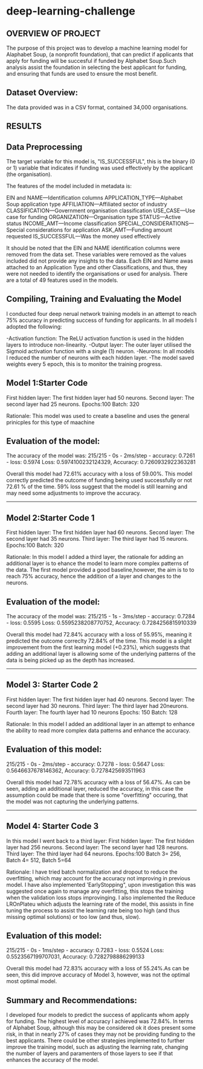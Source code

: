 # deep-learning-challenge

## OVERVIEW OF PROJECT
The purpose of this project was to develop a machine learning model for Alaphabet Soup, (a nonprofit foundation), that can predict 
if applicants that apply for funding will be succesful if funded by Alphabet Soup.Such analysis assist the foundation in selecting the best applicant for funding, and ensuring that funds are used to ensure the most benefit. 

## Dataset Overview:
The data provided was in a CSV format, contained 34,000 organisations. 

## RESULTS

## Data Preprocessing

The target variable for this model is,  "IS_SUCCESSFUL", this is the binary (0 or 1) variable that indicates if funding was used effectively by the applicant (the organisation).

The features of the model included in metadata is:

EIN and NAME—Identification columns
APPLICATION_TYPE—Alphabet Soup application type
AFFILIATION—Affiliated sector of industry
CLASSIFICATION—Government organisation classification
USE_CASE—Use case for funding
ORGANIZATION—Organisation type
STATUS—Active status
INCOME_AMT—Income classification
SPECIAL_CONSIDERATIONS—Special considerations for application
ASK_AMT—Funding amount requested
IS_SUCCESSFUL—Was the money used effectively

It should be noted that the EIN and NAME identification columns were removed from the data set. These variables were removed as the values included did not provide any insights to the data.  Each EIN and Name awas attached to an Application Type and other Classifications, and thus, they were not needed to identify the organisations or used for analysis. There are a total of 49 features used in the models. 

## Compiling, Training and Evaluating the Model 

I conducted four deep nerual network training models in an attempt to reach 75% accuracy in predicting success of funding for applicants.  In all models I adopted the following: 

-Activation function: The ReLU activation function is used in the hidden layers to introduce non-linearity.
-Output layer: The outer layer utilised the Sigmoid activation function with a single (1) neuron.
-Neurons: In all models I reduced the number of neurons with each hidden layer.
-The model saved weights every 5 epoch, this is to monitor the training progress. 

## Model 1:Starter Code
First hidden layer: The first hidden layer had 50 neurons.
Second layer: The second layer had 25 neurons.
Epochs:100
Batch: 320

Rationale: This model was used to create a baseline and uses the general prinicples for this type of maachine 

## Evaluation of the model:

The accuracy of the model was:
215/215 - 0s - 2ms/step - accuracy: 0.7261 - loss: 0.5974
Loss: 0.5974100232124329, Accuracy: 0.7260932922363281

Overall this model had 72.61% accuracy with a loss of 59.00%. This model correctly predicted the outcome of funding being used successfully or not 72.61 % of the time. 59% loss suggest that the model is still learning and may need some adjustments to improve the accuracy.

**************************************************************************************************************

## Model 2:Starter Code 1
First hidden layer: The first hidden layer had 60 neurons.
Second layer: The second layer had 35 neurons.
Third layer: The third layer had 15 neurons. 
Epochs:100
Batch: 320

Rationale:
In this model I added a third layer, the rationale for adding an additional layer is to ehance the model to learn more complex patterns of the data. The first model provided a good baseline,however, the aim is to to reach 75% accuracy, hence the addition of a layer and changes to the neurons. 

## Evaluation of the model:
The accuracy of the model was:
215/215 - 1s - 3ms/step - accuracy: 0.7284 - loss: 0.5595
Loss: 0.5595238208770752, Accuracy: 0.7284256815910339

Overall this model had 72.84% accuracy with a loss of 55.95%, meaning it predicted the outcome correclty 72.84% of the time. This model is a slight improvement from the first learning model (+0.23%), which suggests that adding an additional layer is allowing some of the underlying patterns of the data is being picked up as the depth has increased. 

*********************************************************************************************************************

## Model 3: Starter Code 2

First hidden layer: The first hidden layer had 40 neurons.
Second layer: The second layer had 30 neurons.
Third layer: The third layer had 20neurons. 
Fourth layer: The fourth layer had 10 neurons
Epochs: 150
Batch: 128

Rationale: In this model I added an additional layer in an attempt to enhance the ability to read more complex data patterns and enhance the accuracy.  

## Evaluation of this model:
215/215 - 0s - 2ms/step - accuracy: 0.7278 - loss: 0.5647
Loss: 0.5646637678146362, Accuracy: 0.7278425693511963

Overall this model had 72.78% accuracy with a loss of 56.47%. As can be seen, adding an additional layer, reduced the accuracy, in this case the assumption could be made that there is some "overfitting" occuring, that the model was not capturing the underlying patterns.

************************************************************************************************************************

## Model 4: Starter Code 3
In this model I went back to a third layer:
First hidden layer: The first hidden layer had 256 neurons.
Second layer: The second layer had 128 neurons.
Third layer: The third layer had 64 neurons. 
Epochs:100
Batch 3= 256, Batch 4= 512, Batch 5=64

Rationale: I have tried batch normalization and dropout to reduce the overfitting, which may account for the accuracy not improving in previous model. I have also implemented 'EarlyStopping", upon investigation this was suggested once again to manage any overfitting, this stops the training when the validation loss stops improvinging. I also implemented the Reduce LROnPlateu which adjusts the learning rate of the model, this assists in fine tuning the process to assist the learning rate being too high (and thus missing optimal solutions) or too low (and thus, slow).

## Evaluation of this model:
215/215 - 0s - 1ms/step - accuracy: 0.7283 - loss: 0.5524
Loss: 0.5523567199707031, Accuracy: 0.7282798886299133

Overall this model had 72.83% accuracy with a loss of 55.24%.As can be seen, this did improve accuracy of Model 3, however, was not the optimal most optimal model. 


## Summary and Recommendations: 
I developed four models to predict the success of applicants whom apply for funding. The highest level of accuracy I achieved was 72.84%. In terms of Alphabet Soup, although this may be considered ok it does present some risk, in that in nearly 27% of cases they may not be providing funding to the best applicants. There could be other strategies implemented to further improve the training model, such as adjusting the learning rate, changing the number of layers and paramenters of those layers to see if that enhances the accuracy of the model.


